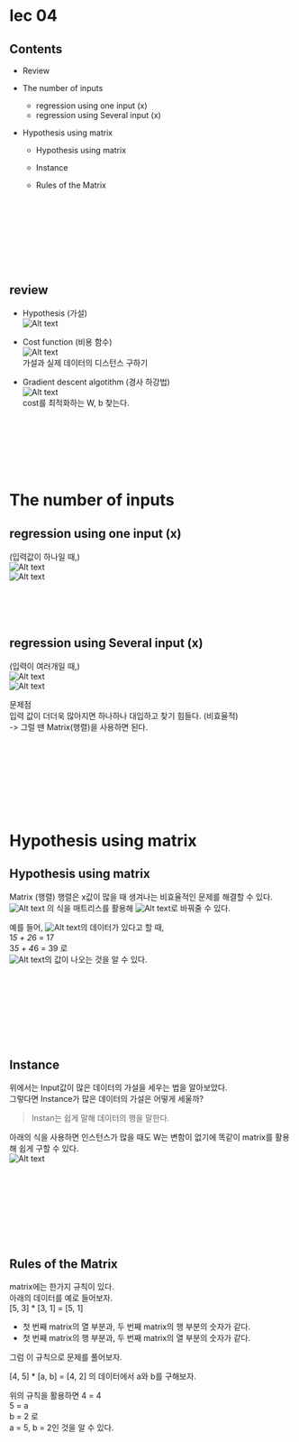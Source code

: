 # lec 04

## Contents

- Review
- The number of inputs
  - regression using one input (x)
  - regression using Several input (x)
- Hypothesis using matrix

  - Hypothesis using matrix
  - Instance
  - Rules of the Matrix

    ㅤ

ㅤ

ㅤ

ㅤ

## review

- Hypothesis (가설)  
  ![Alt text](image-4.png)

- Cost function (비용 함수)  
  ![Alt text](image-6.png)  
  가설과 실제 데이터의 디스턴스 구하기
- Gradient descent algotithm (경사 하강법)  
  ![Alt text](image-3.png)  
  cost를 최적화하는 W, b 찾는다.

ㅤ

ㅤ

ㅤ

# The number of inputsㅤ

## regression using one input (x)

(입력값이 하나일 때,)  
![Alt text](image-5.png)  
![Alt text](image-7.png)

ㅤ

ㅤ

## regression using Several input (x)

(입력이 여러개일 때,)  
![Alt text](image-8.png)  
![Alt text](image-9.png)

문제점  
입력 값이 더더욱 많아지면 하나하나 대입하고 찾기 힘들다. (비효율적)  
-> 그럴 땐 Matrix(행렬)을 사용하면 된다.

ㅤ

ㅤ

ㅤ

ㅤ

# Hypothesis using matrix

## Hypothesis using matrix

Matrix (행렬)
행렬은 x값이 많을 때 생겨나는 비효율적인 문제를 해결할 수 있다.
![Alt text](image-10.png) 의 식을 매트리스를 활용해
![Alt text](image-11.png)로 바꿔줄 수 있다.

예를 들어,
![Alt text](image-12.png)의 데이터가 있다고 할 때,  
1*5 + 2*6 = 17  
3*5 + 4*6 = 39 로  
![Alt text](image-13.png)의 값이 나오는 것을 알 수 있다.

ㅤ

ㅤ

ㅤ

ㅤ

## Instance

위에서는 Input값이 많은 데이터의 가설을 세우는 법을 알아보았다.  
그렇다면 Instance가 많은 데이터의 가설은 어떻게 세울까?

> Instan는 쉽게 말해 데이터의 행을 말한다.

아래의 식을 사용하면 인스턴스가 많을 때도 W는 변함이 없기에 똑같이 matrix를 활용해 쉽게 구할 수 있다.  
![Alt text](image-14.png)

ㅤ

ㅤ

ㅤ

ㅤ

## Rules of the Matrix

matrix에는 한가지 규칙이 있다.  
아래의 데이터를 예로 들어보자.  
[5, 3] \* [3, 1] = [5, 1]

- 첫 번째 matrix의 열 부분과, 두 번째 matrix의 행 부분의 숫자가 같다.
- 첫 번째 matrix의 행 부분과, 두 번째 matrix의 열 부분의 숫자가 같다.

그럼 이 규칙으로 문제를 풀어보자.

[4, 5] \* [a, b] = [4, 2]
의 데이터에서 a와 b를 구해보자.

위의 규칙을 활용하면
4 = 4  
5 = a  
b = 2 로  
a = 5, b = 2인 것을 알 수 있다.
